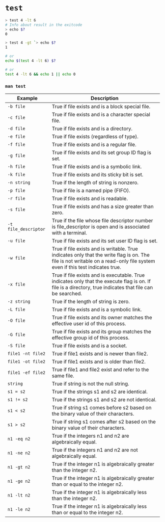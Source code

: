 # `test`

```bash
> test 4 -lt 6
# Info about result in the exitcode
> echo $?
0

> test 4 -gt `> echo $?
1

# or
echo $(test 4 -lt 6) $?

# or
test 4 -lt 6 && echo 1 || echo 0
```
### `man test`

  Example | Description
----------|--------------
`-b file`            | True if file exists and is a block special file.
`-c file`            | True if file exists and is a character special file.
`-d file`            | True if file exists and is a directory.
`-e file`            | True if file exists (regardless of type).
`-f file`            | True if file exists and is a regular file.
`-g file`            | True if file exists and its set group ID flag is set.
`-h file`            | True if file exists and is a symbolic link.
`-k file`            | True if file exists and its sticky bit is set.
`-n string`          | True if the length of string is nonzero.
`-p file`            | True if file is a named pipe (FIFO).
`-r file`            | True if file exists and is readable.
`-s file`            | True if file exists and has a size greater than zero.
`-t file_descriptor` | True if the file whose file descriptor number is file_descriptor is open and is associated with a terminal.
`-u file`            | True if file exists and its set user ID flag is set.
`-w file`            | True if file exists and is writable.  True indicates only that the write flag is on.  The file is not writable on a read-only file system even if this test indicates true.
`-x file`            | True if file exists and is executable.  True indicates only that the execute flag is on.  If file is a directory, true indicates that file can be searched.
`-z string`          | True if the length of string is zero.
`-L file`            | True if file exists and is a symbolic link.
`-O file`            | True if file exists and its owner matches the effective user id of this process.
`-G file`            | True if file exists and its group matches the effective group id of this process.
`-S file`            | True if file exists and is a socket.
`file1 -nt file2`    | True if file1 exists and is newer than file2.
`file1 -ot file2`    | True if file1 exists and is older than file2.
`file1 -ef file2`    | True if file1 and file2 exist and refer to the same file.
`string`             | True if string is not the null string.
`s1 = s2`            | True if the strings s1 and s2 are identical.
`s1 != s2`           | True if the strings s1 and s2 are not identical.
`s1 < s2`            | True if string s1 comes before s2 based on the binary value of their characters.
`s1 > s2`            | True if string s1 comes after s2 based on the binary value of their characters.
`n1 -eq n2`          | True if the integers n1 and n2 are algebraically equal.
`n1 -ne n2`          | True if the integers n1 and n2 are not algebraically equal.
`n1 -gt n2`          | True if the integer n1 is algebraically greater than the integer n2.
`n1 -ge n2`          | True if the integer n1 is algebraically greater than or equal to the integer n2.
`n1 -lt n2`          | True if the integer n1 is algebraically less than the integer n2.
`n1 -le n2`          | True if the integer n1 is algebraically less than or equal to the integer n2.
